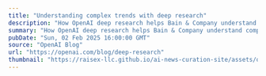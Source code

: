 ```yaml
---
title: "Understanding complex trends with deep research"
description: "How OpenAI deep research helps Bain & Company understand complex industry trends."
summary: "How OpenAI deep research helps Bain & Company understand complex industry trends."
pubDate: "Sun, 02 Feb 2025 16:00:00 GMT"
source: "OpenAI Blog"
url: "https://openai.com/blog/deep-research"
thumbnail: "https://raisex-llc.github.io/ai-news-curation-site/assets/openai_logo.png"
---
```


